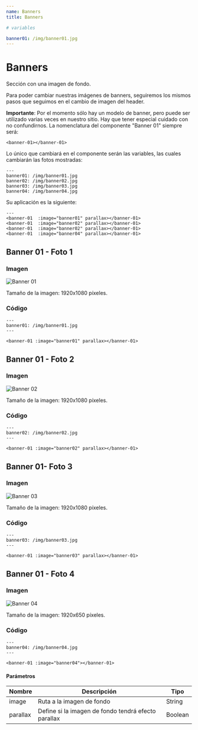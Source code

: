 ```yaml
---
name: Banners
title: Banners

# variables

banner01: /img/banner01.jpg
---
```


# Banners

Sección con una imagen de fondo.

Para poder cambiar nuestras imágenes de banners, seguiremos los mismos pasos que seguimos en el cambio de imagen del header. 

__Importante__: Por el momento sólo hay un modelo de banner, pero puede ser utilizado varias veces en nuestro sitio. Hay que tener especial cuidado con no confundirnos. La nomenclatura del componente "Banner 01" siempre será: 

```
<banner-01></banner-01>

```
Lo único que cambiará en el componente serán las variables, las cuales cambiarán las fotos mostradas:

```
---
banner01: /img/banner01.jpg
banner02: /img/banner02.jpg
banner03: /img/banner03.jpg
banner04: /img/banner04.jpg

```
Su aplicación es la siguiente:

```
---
<banner-01  :image="banner01" parallax></banner-01>
<banner-01  :image="banner02" parallax></banner-01>
<banner-01  :image="banner02" parallax></banner-01>
<banner-01  :image="banner04" parallax></banner-01>

```

## Banner 01 - Foto 1

### Imagen

![Banner 01](~@assets/banner-01.png "Banner 01")

Tamaño de la imagen: 1920x1080 píxeles.

### Código

```
---
banner01: /img/banner01.jpg
---

<banner-01 :image="banner01" parallax></banner-01>

```

## Banner 01 - Foto 2

### Imagen

![Banner 02](~@assets/banner-02.png "Banner 02")

Tamaño de la imagen: 1920x1080 píxeles.

### Código

```
---
banner02: /img/banner02.jpg
---

<banner-01 :image="banner02" parallax></banner-01>

```

## Banner 01- Foto 3

### Imagen

![Banner 03](~@assets/banner-03.png "Banner 03")

Tamaño de la imagen: 1920x1080 píxeles.

### Código

```
---
banner03: /img/banner03.jpg
---

<banner-01 :image="banner03" parallax></banner-01>

```

## Banner 01 - Foto 4

### Imagen

![Banner 04](~@assets/banner-04.png "Banner 04")

Tamaño de la imagen: 1920x650 píxeles.

### Código

```
---
banner04: /img/banner04.jpg
---

<banner-01 :image="banner04"></banner-01>

```

#### Parámetros

| Nombre      | Descripción        | Tipo |
| ----------- | ----------- | ----------- |
| image       | Ruta a la imagen de fondo      | String |
| parallax    | Define si la imagen de fondo tendrá efecto parallax     | Boolean       |
